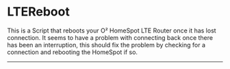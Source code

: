 # LTEReboot
This is a Script that reboots your O² HomeSpot LTE Router once it has lost connection. It seems to have a problem with connecting back once there has been an interruption, this should fix the problem by checking for a connection and rebooting the HomeSpot if so.


<hr>
